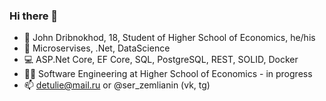 ### Hi there 👋
- 👋 John Dribnokhod, 18, Student of Higher School of Economics, he/his
- 🧠 Microservises, .Net, DataScience
- 💻 ASP.Net Core, EF Core, SQL, PostgreSQL, REST, SOLID, Docker
- 👨‍🎓 Software Engineering at Higher School of Economics - in progress
- 📫 detulie@mail.ru or @ser_zemlianin (vk, tg)
<!--
**zemlianin/zemlianin** is a ✨ _special_ ✨ repository because its `README.md` (this file) appears on your GitHub profile.

Here are some ideas to get you started:

- 🔭 I’m currently working on ...
- 🌱 I’m currently learning ...
- 👯 I’m looking to collaborate on ...
- 🤔 I’m looking for help with ...
- 💬 Ask me about ...
- 📫 How to reach me: ...
- 😄 Pronouns: ...
- ⚡ Fun fact: ...
-->
